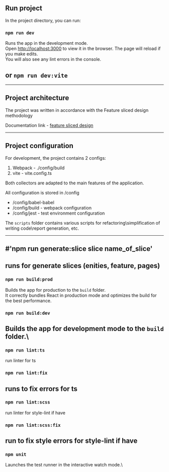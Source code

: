 ## Run project

In the project directory, you can run:

### `npm run dev` 

Runs the app in the development mode.\
Open [http://localhost:3000](http://localhost:3000) to view it in the browser.
The page will reload if you make edits.\
You will also see any lint errors in the console.
 
## or `npm run dev:vite`

----

## Project architecture

The project was written in accordance with the Feature sliced design methodology

Documentation link - [feature sliced design](https://feature-sliced.design/docs/get-started/tutorial)

----
## Project configuration

For development, the project contains 2 configs:
1. Webpack - ./config/build
2. vite - vite.config.ts

Both collectors are adapted to the main features of the application.

All configuration is stored in /config
- /config/babel-babel
- /config/build - webpack configuration
- /config/jest - test environment configuration

The `scripts` folder contains various scripts for refactoring\simplification of writing code\report generation, etc.

----
## #'npm run generate:slice slice name_of_slice'

## runs for generate slices (enities, feature, pages)

### `npm run build:prod`

Builds the app for production to the `build` folder.\
It correctly bundles React in production mode and optimizes the build for the best performance.


### `npm run build:dev`

## Builds the app for development mode to the `build` folder.\


### `npm run lint:ts`
run linter for ts 


### `npm run lint:fix` 
## runs to fix errors for ts 

### `npm run lint:scss` 
run linter for style-lint if have 


### `npm run lint:scss:fix` 
## run to fix style errors for style-lint if have 


### `npm unit`
Launches the test runner in the interactive watch mode.\
